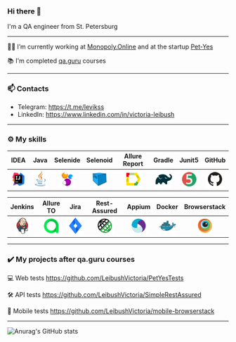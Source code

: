 ### Hi there 👋

I'm a QA engineer from St. Petersburg
___

:woman_office_worker: I’m currently working at [Monopoly.Online](https://monopoly.ru/) and at the startup [Pet-Yes](https://pet-yes.com/) 

:books: I'm completed [qa.guru](https://qa.guru/) courses
___

### :mailbox: Contacts
- Telegram: https://t.me/levikss
- LinkedIn: https://www.linkedin.com/in/victoria-leibush
___

### :gear: My skills

| IDEA | Java | Selenide | Selenoid | Allure Report | Gradle | Junit5 | GitHub |
|:--------:|:-------------:|:---------:|:-------:|:----:|:------:|:----:|:----:|
| <img src="images/Intelij_IDEA.svg" width="40" height="40"> | <img src="images/JAVA.svg" width="40" height="40"> | <img src="images/Selenide.svg" width="40" height="40"> | <img src="images/Selenoid.svg" width="40" height="40"> | <img src="images/Allure_Report.svg" width="40" height="40"> | <img src="images/Gradle.svg" width="40" height="40"> | <img src="images/Junit5.svg" width="40" height="40"> | <img src="images/GitHub.svg" width="40" height="40"> |

| Jenkins | Allure TO | Jira | Rest-Assured | Appium | Docker | Browserstack |
|:------:|:------:|:--------:|:--------:|:--------:|:--------:|:--------:|
| <img src="images/Jenkins.svg" width="40" height="40"> | <img src="images/Allure_TO.svg" width="40" height="40"> | <img src="images/Jira.svg" width="40" height="40"> | <img src="images/Rest-Assured.svg" width="40" height="40"> | <img src="images/Appium.svg" width="40" height="40"> | <img src="images/Docker.svg" width="40" height="40"> | <img src="images/Browserstack.svg" width="40" height="40"> |
___

### :heavy_check_mark: My projects after qa.guru courses

:computer: Web tests https://github.com/LeibushVictoria/PetYesTests

:hammer_and_wrench: API tests https://github.com/LeibushVictoria/SimpleRestAssured

:iphone: Mobile tests https://github.com/LeibushVictoria/mobile-browserstack
___

![Anurag's GitHub stats](https://github-readme-stats.vercel.app/api?username=LeibushVictoria&show_icons=true&theme=github_dark)
